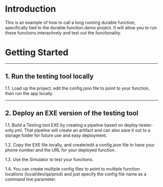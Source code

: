 
# Introduction 
This is an example of how to call a long running durable function, specifically tied to the durable.function.demo project. 
It will allow you to run these functions interactively and test out the functionality.

# Getting Started

---

## 1. Run the testing tool locally
1.1. Load up the project, edit the config.json file to point to your function, then run the app locally.

---

## 2. Deploy an EXE version of the testing tool
1.1. Build a Testing tool EXE by creating a pipeline based on deploy-tester-only.yml. 
That pipeline will create an artifact and can also save it out to a storage folder for future use and easy deployment.

1.2. Copy the EXE file locally, and create/edit a config.json file to have your phone number and the URL for your deployed function.

1.3. Use the Simulator to test your functions.

1.4. You can create multiple config files to point to multiple function locations (local/dev/qa/prod) and just specify the config file name as a command line parameter.
